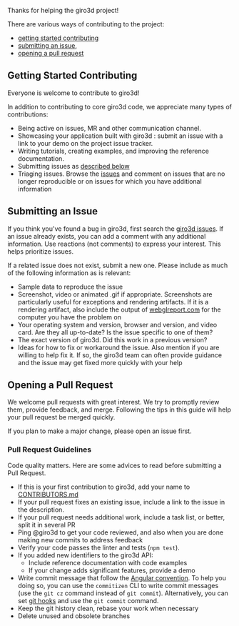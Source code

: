 Thanks for helping the giro3d project!

There are various ways of contributing to the project:

* [getting started contributing](#getting-started-contributing)
* [submitting an issue](#submitting-an-issue),
* [opening a pull request](#opening-a-pull-request)

## Getting Started Contributing

Everyone is welcome to contribute to giro3d!

In addition to contributing to core giro3d code, we appreciate many types of contributions:

* Being active on issues, MR and other communication channel.
* Showcasing your application built with giro3d : submit an issue with a link to your demo on the project issue tracker.
* Writing tutorials, creating examples, and improving the reference documentation.
* Submitting issues as [described below](#submitting-an-issue)
* Triaging issues. Browse the [issues](https://gitlab.com/giro3d/giro3d/-/issues) and comment on issues that are no longer reproducible or on issues for which you have additional information

## Submitting an Issue

If you think you've found a bug in giro3d, first search the [giro3d issues](https://gitlab.com/giro3d/giro3d/-/issues). If an issue already exists, you can add a comment with any additional information. Use reactions (not comments) to express your interest. This helps prioritize issues.

If a related issue does not exist, submit a new one. Please include as much of the following information as is relevant:
* Sample data to reproduce the issue
* Screenshot, video or animated .gif if appropriate. Screenshots are particularly useful for exceptions and rendering artifacts. If it is a rendering artifact, also include the output of [webglreport.com](http://webglreport.com/) for the computer you have the problem on
* Your operating system and version, browser and version, and video card.  Are they all up-to-date? Is the issue specific to one of them?
* The exact version of giro3d. Did this work in a previous version?
* Ideas for how to fix or workaround the issue. Also mention if you are willing to help fix it. If so, the giro3d team can often provide guidance and the issue may get fixed more quickly with your help


## Opening a Pull Request

We welcome pull requests with great interest. We try to promptly review them, provide feedback, and merge. Following the tips in this guide will help your pull request be merged quickly.

If you plan to make a major change, please open an issue first.

### Pull Request Guidelines

Code quality matters. Here are some advices to read before submitting a Pull Request.

* If this is your first contribution to giro3d, add your name to [CONTRIBUTORS.md](CONTRIBUTORS.md)
* If your pull request fixes an existing issue, include a link to the issue in the description.
* If your pull request needs additional work, include a task list, or better, split it in several PR
* Ping @giro3d to get your code reviewed, and also when you are done making new commits to address feedback
* Verify your code passes the linter and tests (`npm test`).
* If you added new identifiers to the giro3d API:
   * Include reference documentation with code examples
   * If your change adds significant features, provide a demo
* Write commit message that follow the [Angular convention](https://github.com/angular/angular/blob/main/CONTRIBUTING.md#-commit-message-format). To help you doing so, you can use the `commitizen` CLI to write commit messages (use the `git cz` command instead of `git commit`). Alternatively, you can set [git hooks](https://github.com/commitizen/cz-cli#optional-running-commitizen-on-git-commit) and use the `git commit` command.
* Keep the git history clean, rebase your work when necessary
* Delete unused and obsolete branches

